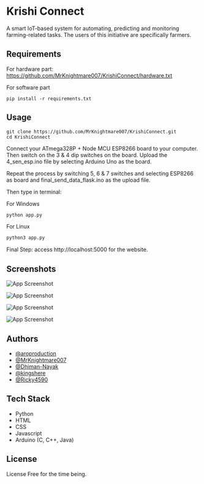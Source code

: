 
# Krishi Connect

A smart IoT-based system for automating, predicting and monitoring farming-related tasks. The users of this initiative are specifically farmers.


## Requirements

For hardware part:
https://github.com/MrKnightmare007/KrishiConnect/hardware.txt

For software part
```
pip install -r requirements.txt
```
## Usage

```git
git clone https://github.com/MrKnightmare007/KrishiConnect.git
cd KrishiConnect
```
Connect your ATmega328P + Node MCU ESP8266 board to your computer.
Then switch on the 3 & 4 dip switches on the board.
Upload the 4_sen_esp.ino file by selecting Arduino Uno as the board.

Repeat the process by switching 5, 6 & 7 switches and selecting ESP8266 as board and final_send_data_flask.ino as the upload file.

Then type in terminal:

For Windows
```python
python app.py
```
For Linux
```python
python3 app.py
```

Final Step: 
access http://localhost:5000 for the website.

## Screenshots

![App Screenshot](https://i.ibb.co/dWWxzzQ/image.png)

![App Screenshot](https://i.ibb.co/bWn0Sz9/image.png)

![App Screenshot](https://i.ibb.co/vh0F0qj/image.png)

![App Screenshot](https://i.ibb.co/8KrwG0X/image.png)




## Authors

- [@aroproduction](https://www.github.com/aroproduction)
- [@MrKnightmare007](https://github.com/MrKnightmare007)
- [@Dhiman-Nayak](https://github.com/Dhiman-Nayak)
- [@kingshere](https://github.com/kingshere)
- [@Ricky4590](https://github.com/Ricky4590)



## Tech Stack

- Python
- HTML
- CSS
- Javascript
- Arduino (C, C++, Java)


## License

License Free for the time being.

